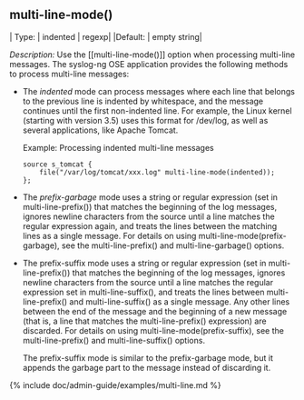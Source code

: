 ## multi-line-mode()

| Type:  |  indented \| regexp|
|Default: |  empty string|

*Description:* Use the [[multi-line-mode()]] option when processing
multi-line messages. The syslog-ng OSE application provides the
following methods to process multi-line messages:

- The *indented* mode can process messages where each line that
    belongs to the previous line is indented by whitespace, and the
    message continues until the first non-indented line. For example,
    the Linux kernel (starting with version 3.5) uses this format for
    /dev/log, as well as several applications, like Apache Tomcat.

    Example: Processing indented multi-line messages

    ```config
    source s_tomcat {
        file("/var/log/tomcat/xxx.log" multi-line-mode(indented));
    };
    ```

- The *prefix-garbage* mode uses a string or regular expression (set
    in multi-line-prefix()) that matches the beginning of the log
    messages, ignores newline characters from the source until a line
    matches the regular expression again, and treats the lines between
    the matching lines as a single message. For details on using
    multi-line-mode(prefix-garbage), see the multi-line-prefix() and
    multi-line-garbage() options.

- The prefix-suffix mode uses a string or regular expression (set in
    multi-line-prefix()) that matches the beginning of the log messages,
    ignores newline characters from the source until a line matches the
    regular expression set in multi-line-suffix(), and treats the lines
    between multi-line-prefix() and multi-line-suffix() as a single
    message. Any other lines between the end of the message and the
    beginning of a new message (that is, a line that matches the
    multi-line-prefix() expression) are discarded. For details on using
    multi-line-mode(prefix-suffix), see the multi-line-prefix() and
    multi-line-suffix() options.

    The prefix-suffix mode is similar to the prefix-garbage mode, but it
    appends the garbage part to the message instead of discarding it.

{% include doc/admin-guide/examples/multi-line.md %}
